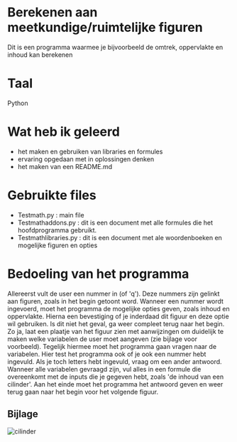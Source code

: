 # Berekenen aan meetkundige/ruimtelijke figuren
Dit is een programma waarmee je bijvoorbeeld de omtrek, oppervlakte en inhoud kan berekenen

# Taal
Python

# Wat heb ik geleerd

 * het maken en gebruiken van libraries en formules
 * ervaring opgedaan met in oplossingen denken
 * het maken van een README.md

# Gebruikte files

 * Testmath.py : main file
 * Testmathaddons.py : dit is een document met alle formules die het hoofdprogramma gebruikt. 
 * Testmathlibraries.py : dit is een document met ale woordenboeken en mogelijke figuren en opties


# Bedoeling van het programma
Allereerst vult de user een nummer in (of 'q'). Deze nummers zijn gelinkt aan figuren, zoals in het begin getoont word.
Wanneer een nummer wordt ingevoerd, moet het programma de mogelijke opties geven, zoals inhoud en oppervlakte.
Hierna een bevestiging of je inderdaad dit figuur en deze optie wil gebruiken. Is dit niet het geval, ga weer compleet terug naar het begin.
Zo ja, laat een plaatje van het figuur zien met aanwijzingen om duidelijk te maken welke variabelen de user moet aangeven (zie bijlage voor voorbeeld).
Tegelijk hiermee moet het programma gaan vragen naar de variabelen. Hier test het programma ook of je ook een nummer hebt ingevuld.
Als je toch letters hebt ingevuld, vraag om een ander antwoord. 
Wanneer alle variabelen gevraagd zijn, vul alles in een formule die overeenkomt met de inputs die je gegeven hebt, zoals 'de inhoud van een cilinder'.
Aan het einde moet het programma het antwoord geven en weer terug gaan naar het begin voor het volgende figuur.

## Bijlage
![cilinder](https://user-images.githubusercontent.com/107985687/203515199-c30a2d5c-910a-46ca-b0c6-110fe0299767.jpeg)
